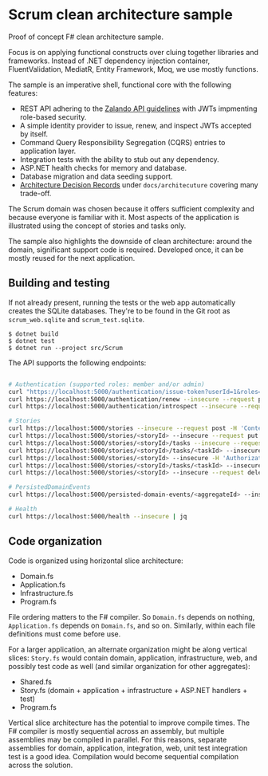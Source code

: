 # Scrum clean architecture sample

Proof of concept F# clean architecture sample.

Focus is on applying functional constructs over cluing together libraries and
frameworks. Instead of .NET dependency injection container, FluentValidation,
MediatR, Entity Framework, Moq, we use mostly functions.

The sample is an imperative shell, functional core with the following features:

- REST API adhering to the [Zalando API
guidelines](https://opensource.zalando.com/restful-api-guidelines/) with JWTs
impmenting role-based security.
- A simple identity provider to issue, renew, and inspect JWTs accepted by
  itself.
- Command Query Responsibility Segregation (CQRS) entries to application layer.
- Integration tests with the ability to stub out any dependency.
- ASP.NET health checks for memory and database.
- Database migration and data seeding support. 
- [Architecture Decision
  Records](https://cognitect.com/blog/2011/11/15/documenting-architecture-decisions)
  under `docs/architecuture` covering many trade-off.

The Scrum domain was chosen because it offers sufficient complexity and because
everyone is familiar with it. Most aspects of the application is illustrated
using the concept of stories and tasks only.

The sample also highlights the downside of clean architecture: around the
domain, significant support code is required. Developed once, it can be mostly
reused for the next application.

## Building and testing

If not already present, running the tests or the web app automatically creates
the SQLite databases. They're to be found in the Git root as `scrum_web.sqlite`
and `scrum_test.sqlite`.

    $ dotnet build
    $ dotnet test
    $ dotnet run --project src/Scrum

The API supports the following endpoints:

```bash

# Authentication (supported roles: member and/or admin)
curl "https://localhost:5000/authentication/issue-token?userId=1&roles=member,admin" --insecure --request post | jq
curl https://localhost:5000/authentication/renew --insecure --request post -H "Authorization: Bearer <token>" | jq
curl https://localhost:5000/authentication/introspect --insecure --request post -H "Authorization: Bearer <token>" | jq

# Stories
curl https://localhost:5000/stories --insecure --request post -H 'Content-Type: application/json' -H 'Authorization: Bearer <token>' -d '{"title": "title", "description": "description"}'
curl https://localhost:5000/stories/<storyId> --insecure --request put -H 'Content-Type: application/json' -H 'Authorization: Bearer <token>' -d '{"title": "title1","description": "description1"}'
curl https://localhost:5000/stories/<storyId>/tasks --insecure --request post -H 'Content-Type: application/json' -H 'Authorization: Bearer <token>' -d '{"title": "title","description": "description"}'
curl https://localhost:5000/stories/<storyId>/tasks/<taskId> --insecure --request put -H 'Content-Type: application/json' -H 'Authorization: Bearer <token>' -d '{"title": "title1","description": "description1"}'
curl https://localhost:5000/stories/<storyId> --insecure -H 'Authorization: Bearer <token>' | jq
curl https://localhost:5000/stories/<storyId>/tasks/<taskId> --insecure --request delete -H 'Authorization: Bearer <token>'
curl https://localhost:5000/stories/<storyId> --insecure --request delete -H 'Authorization: Bearer <token>'

# PersistedDomainEvents
curl https://localhost:5000/persisted-domain-events/<aggregateId> --insecure -H 'Authorization: Bearer <token>' | jq

# Health
curl https://localhost:5000/health --insecure | jq
```

## Code organization

Code is organized using horizontal slice architecture:

- Domain.fs
- Application.fs
- Infrastructure.fs
- Program.fs

File ordering matters to the F# compiler. So `Domain.fs` depends on
nothing, `Application.fs` depends on `Domain.fs`, and so on. Similarly, within each file
definitions must come before use.

For a larger application, an alternate organization might be along vertical
slices: `Story.fs` would contain domain, application, infrastructure, web, and
possibly test code as well (and similar organization for other aggregates):

- Shared.fs
- Story.fs (domain + application + infrastructure + ASP.NET handlers + test)
- Program.fs

Vertical slice architecture has the potential to improve compile times. The F#
compiler is mostly sequential across an assembly, but multiple assemblies may be
compiled in parallel. For this reasons, separate assemblies for domain,
application, integration, web, unit test integration test is a good idea.
Compilation would become sequential compilation across the solution.

